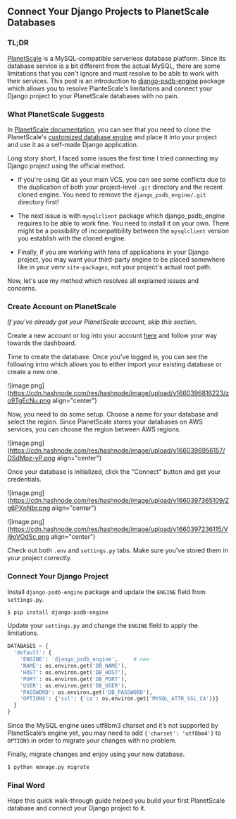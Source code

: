 ## Connect Your Django Projects to PlanetScale Databases

### TL;DR
[PlanetScale](https://planetscale.com/) is a MySQL-compatible serverless database platform. Since its database service is a bit different from the actual MySQL, there are some limitations that you can't ignore and must resolve to be able to work with their services. This post is an introduction to [django-psdb-engine](https://pypi.org/project/django-psdb-engine/) package which allows you to resolve PlanteScale's limitations and connect your Django project to your PlanetScale databases with no pain.

### What PlanetScale Suggests
In [PlanetScale documentation](https://planetscale.com/docs/tutorials/connect-django-app), you can see that you need to clone the PlanetScale's [customized database engine](https://github.com/planetscale/django_psdb_engine) and place it into your project and use it as a self-made Django application.

Long story short, I faced some issues the first time I tried connecting my Django project using the official method.

- If you're using Git as your main VCS, you can see some conflicts due to the duplication of both your project-level `.git` directory and the recent cloned engine. You need to remove the `django_psdb_engine/.git` directory first!

- The next issue is with `mysqlclient` package which  django_psdb_engine requires to be able to work fine. You need to install it on your own. There might be a possibility of incompatibility between the `mysqlclient` version you establish with the cloned engine.

- Finally, if you are working with tens of applications in your Django project, you may want your third-party engine to be placed somewhere like in your venv `site-packages`, not your project's actual root path.

Now, let's use my method which resolves all explained issues and concerns.

### Create Account on PlanetScale
*If you've already got your PlanetScale account, skip this section.*

Create a new account or log into your account [here](https://auth.planetscale.com/sign-in) and follow your way towards the dashboard.

Time to create the database. Once you've logged in, you can see the following intro which allows you to either import your existing database or create a new one.

![image.png](https://cdn.hashnode.com/res/hashnode/image/upload/v1660396816223/zo9TgEcNu.png align="center")

Now, you need to do some setup. Choose a name for your database and select the region. Since PlanetScale stores your databases on AWS services, you can choose the region between AWS regions.

![image.png](https://cdn.hashnode.com/res/hashnode/image/upload/v1660396956157/DSdMpz-yP.png align="center")

Once your database is initialized, click the "Connect" button and get your credentials.

![image.png](https://cdn.hashnode.com/res/hashnode/image/upload/v1660397365109/Zg6PXnNbr.png align="center")

![image.png](https://cdn.hashnode.com/res/hashnode/image/upload/v1660397236115/Vj9oVOdSc.png align="center")

Check out both `.env` and `settings.py` tabs. Make sure you've stored them in your project correctly.

### Connect Your Django Project
Install `django-psdb-engine` package and update the `ENGINE` field from `settings.py`.

```sh
$ pip install django-psdb-engine
```

Update your `settings.py` and change the `ENGINE` field to apply the limitations.

```python
DATABASES = {
  'default': {
    'ENGINE': 'django_psdb_engine',     # new
    'NAME': os.environ.get('DB_NAME'),
    'HOST': os.environ.get('DB_HOST'),
    'PORT': os.environ.get('DB_PORT'),
    'USER': os.environ.get('DB_USER'),
    'PASSWORD': os.environ.get('DB_PASSWORD'),
    'OPTIONS': {'ssl': {'ca': os.environ.get('MYSQL_ATTR_SSL_CA')}}
  }
}
```

Since the MySQL engine uses utf8bm3 charset and it’s not supported by PlanetScale’s engine yet, you may need to add `{'charset': 'utf8bm4'}` to `OPTIONS` in order to migrate your changes with no problem.

Finally, migrate changes and enjoy using your new database.

```sh
$ python manage.py migrate
```

### Final Word
Hope this quick walk-through guide helped you build your first PlanetScale database and connect your Django project to it.